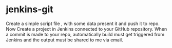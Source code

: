 # jenkins-git
Create a simple script file , with some data present it and push it to repo. Now Create a project in Jenkins connected to your GitHub repository. When a commit is made to your repo, automatically build must get triggered from Jenkins and the output must be shared to me via email.

